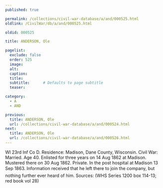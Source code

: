 ```yaml
---
published: true

permalink: /collections/civil-war-database/a/and/000525.html
oldlink: /CivilWar/db/a/and/000525.html

oldid: 000525

title: ANDERSON, Ole

pagelist:
  exclude: false
  order: 525
  image: 
  alt:
  caption:
  title:
  subtitle:      # Defaults to page subtitle
  teaser:

category: 
  - A 
  - AND

previous:
  title: ANDERSON, Ole
  url: /collections/civil-war-database/a/and/000524.html  
next:
  title: ANDERSON, Ole
  url: /collections/civil-war-database/a/and/000526.html   
---
```

WI 23rd Inf Co D. Residence: Madison, Dane County, Wisconsin. Civil War: Married. Age 40. Enlisted for three years on 14 Aug 1862 at Madison. Mustered there on 30 Aug 1862. Private. In the post hospital at Madison 13 Sep 1863. &#147;Information received that he left there to join the company, but nothing further ever heard of him. Sources: (WHS Series 1200 box 114-13; red book vol 28)